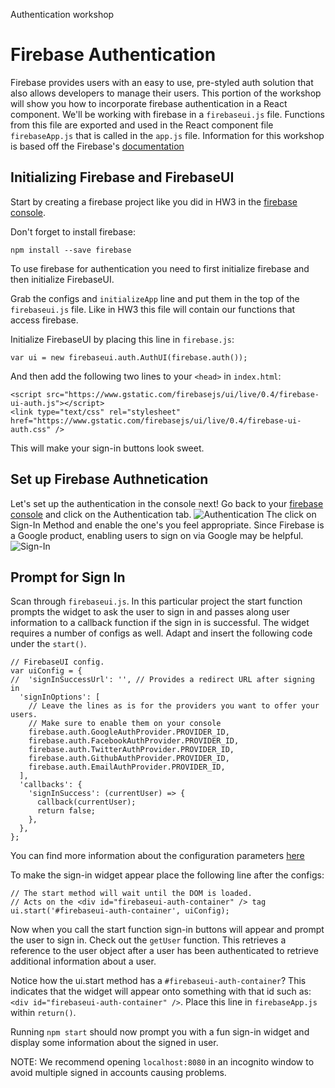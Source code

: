 Authentication workshop

# Firebase Authentication
Firebase provides users with an easy to use, pre-styled auth solution that also allows developers to manage their users. This portion of the workshop will show you how to incorporate firebase authentication in a React component.
We'll be working with firebase in a `firebaseui.js` file. Functions from this file are exported and used in the React component file `firebaseApp.js` that is called in the `app.js` file.
Information for this workshop is based off the Firebase's [documentation](https://firebase.google.com/docs/auth/)

## Initializing Firebase and FirebaseUI
Start by creating a firebase project like you did in HW3 in the [firebase console](https://console.developers.google.com/apis).

Don't forget to install firebase:
```
npm install --save firebase
```

To use firebase for authentication you need to first initialize firebase and then initialize FirebaseUI.

Grab the configs and `initializeApp` line and put them in the top of the `firebaseui.js` file. Like in HW3 this file will contain our functions that access firebase.

Initialize FirebaseUI by placing this line in `firebase.js`:
```
var ui = new firebaseui.auth.AuthUI(firebase.auth());
```
And then add the following two lines to your `<head>` in `index.html`:
```
<script src="https://www.gstatic.com/firebasejs/ui/live/0.4/firebase-ui-auth.js"></script>
<link type="text/css" rel="stylesheet" href="https://www.gstatic.com/firebasejs/ui/live/0.4/firebase-ui-auth.css" />
```
This will make your sign-in buttons look sweet.

## Set up Firebase Authnetication

Let's set up the authentication in the console next! Go back to your [firebase console](https://console.developers.google.com/apis) and click on the Authentication tab.
![Authentication](imgs/Auth)
The click on Sign-In Method and enable the one's you feel appropriate. Since Firebase is a Google product, enabling users to sign on via Google may be helpful.  
![Sign-In](imgs/SignInMethod)

## Prompt for Sign In

Scan through `firebaseui.js`. In this particular project the start function prompts the widget to ask the user to sign in and passes along user information to a callback function if the sign in is successful. The widget requires a number of configs as well. Adapt and insert the following code under the `start()`.
```
// FirebaseUI config.
var uiConfig = {
//  'signInSuccessUrl': '', // Provides a redirect URL after signing in
  'signInOptions': [
    // Leave the lines as is for the providers you want to offer your users.
    // Make sure to enable them on your console
    firebase.auth.GoogleAuthProvider.PROVIDER_ID,
    firebase.auth.FacebookAuthProvider.PROVIDER_ID,
    firebase.auth.TwitterAuthProvider.PROVIDER_ID,
    firebase.auth.GithubAuthProvider.PROVIDER_ID,
    firebase.auth.EmailAuthProvider.PROVIDER_ID,
  ],
  'callbacks': {
    'signInSuccess': (currentUser) => {
      callback(currentUser);
      return false;
    },
  },
};
```
You can find more information about the configuration parameters [here](https://github.com/firebase/FirebaseUI-Web)

To make the sign-in widget appear place the following line after the configs:
```
// The start method will wait until the DOM is loaded.
// Acts on the <div id="firebaseui-auth-container" /> tag
ui.start('#firebaseui-auth-container', uiConfig);
```
Now when you call the start function sign-in buttons will appear and prompt the user to sign in.
Check out the `getUser` function. This retrieves a reference to the user object after a user has been authenticated to retrieve additional information about a user.

Notice how the ui.start method has a `#firebaseui-auth-container`? This indicates that the widget will appear onto something with that id such as: `<div id="firebaseui-auth-container" />`.
Place this line in `firebaseApp.js` within `return()`.

Running `npm start` should now prompt you with a fun sign-in widget and display some information about the signed in user.

NOTE: We recommend opening `localhost:8080` in an incognito window to avoid multiple signed in accounts causing problems.
